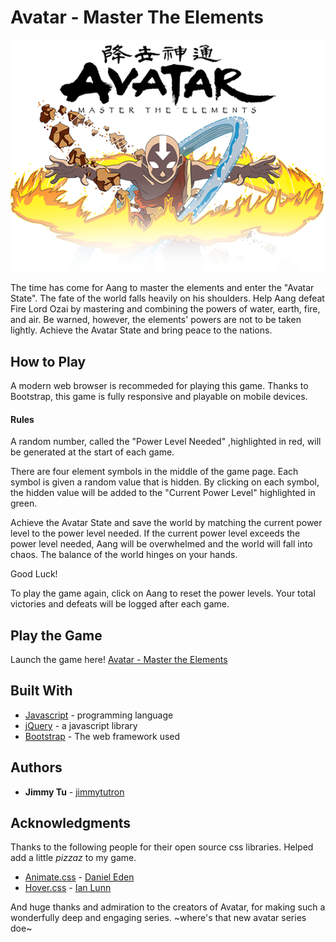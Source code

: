 # Avatar - Master The Elements

![logo](assets/imgs/avatar_state.png)

The time has come for Aang to master the elements and enter the "Avatar State". The fate of the world falls heavily on his shoulders. Help Aang defeat Fire Lord Ozai by mastering and combining the powers of water, earth, fire, and air. Be warned, however, the elements' powers are not to be taken lightly. Achieve the Avatar State and bring peace to the nations.

## How to Play

A modern web browser is recommeded for playing this game. Thanks to Bootstrap, this game is fully responsive and playable on mobile devices.

#### Rules

A random number, called the "Power Level Needed" ,highlighted in red, will be generated at the start of each game.

There are four element symbols in the middle of the game page. Each symbol is given a random value that is hidden. By clicking on each symbol, the hidden value will be added to the "Current Power Level" highlighted in green.

Achieve the Avatar State and save the world by matching the current power level to the power level needed. If the current power level exceeds the power level needed, Aang will be overwhelmed and the world will fall into chaos. The balance of the world hinges on your hands.

Good Luck!

To play the game again, click on Aang to reset the power levels.
Your total victories and defeats will be logged after each game.

## Play the Game
Launch the game here! [Avatar - Master the Elements](https://jimmytutron.github.io/AvatarMasterTheElements/) 

## Built With

* [Javascript](https://www.javascript.com/) - programming language
* [jQuery](https://jquery.com/) - a javascript library
* [Bootstrap](https://getbootstrap.com/) - The web framework used

## Authors

* **Jimmy Tu** - [jimmytutron](https://github.com/jimmytutron)


## Acknowledgments

Thanks to the following people for their open source css libraries. Helped add a little *_pizzaz_* to my game.

* [Animate.css](https://daneden.github.io/animate.css/) - [Daniel Eden](https://daneden.me/)
* [Hover.css](http://ianlunn.github.io/Hover/) - [Ian Lunn](https://github.com/IanLunn)

And huge thanks and admiration to the creators of Avatar, for making such a wonderfully deep and engaging series. ~where's that new avatar series doe~
